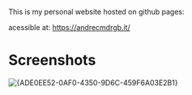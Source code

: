 This is my personal website hosted on github pages:

acessible at: https://andrecmdrgb.it/

# Screenshots

![{ADE0EE52-0AF0-4350-9D6C-459F6A03E2B1}](https://github.com/user-attachments/assets/d321a15c-03aa-4cb5-9785-bc139e326ef1)

